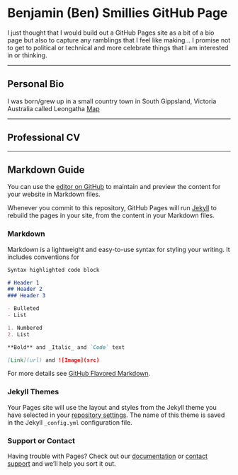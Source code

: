 # Benjamin (Ben) Smillies GitHub Page

I just thought that I would build out a GitHub Pages site as a bit of a bio page but also to capture any ramblings that I feel like making... I promise not to get to political or technical and more celebrate things that I am interested in or thinking.

---------
## Personal Bio
I was born/grew up in a small country town in South Gippsland, Victoria Australia called Leongatha [Map](https://www.google.com/maps/place/Leongatha+VIC+3953/@-38.472043,145.9417539,13z/data=!4m2!3m1!1s0x6b2a272e74bc8381:0x40579a430a06260)

---------
## Professional CV



----------
## Markdown Guide
You can use the [editor on GitHub](https://github.com/benksmillie/benksmillie/edit/master/docs/index.md) to maintain and preview the content for your website in Markdown files.

Whenever you commit to this repository, GitHub Pages will run [Jekyll](https://jekyllrb.com/) to rebuild the pages in your site, from the content in your Markdown files.

### Markdown

Markdown is a lightweight and easy-to-use syntax for styling your writing. It includes conventions for

```markdown
Syntax highlighted code block

# Header 1
## Header 2
### Header 3

- Bulleted
- List

1. Numbered
2. List

**Bold** and _Italic_ and `Code` text

[Link](url) and ![Image](src)
```

For more details see [GitHub Flavored Markdown](https://guides.github.com/features/mastering-markdown/).

### Jekyll Themes

Your Pages site will use the layout and styles from the Jekyll theme you have selected in your [repository settings](https://github.com/benksmillie/benksmillie/settings/pages). The name of this theme is saved in the Jekyll `_config.yml` configuration file.

### Support or Contact

Having trouble with Pages? Check out our [documentation](https://docs.github.com/categories/github-pages-basics/) or [contact support](https://support.github.com/contact) and we’ll help you sort it out.
